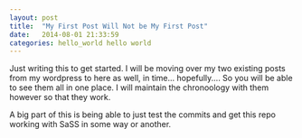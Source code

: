```yaml
---
layout: post
title:  "My First Post Will Not be My First Post"
date:   2014-08-01 21:33:59
categories: hello_world hello world
---
```


Just writing this to get started. I will be moving over my two existing posts from my wordpress to here as well, in time... hopefully....
So you will be able to see them all in one place. I will maintain the chronoology with them however so that they work.

A big part of this is being able to just test the commits and get this repo working with SaSS in some way or another.
